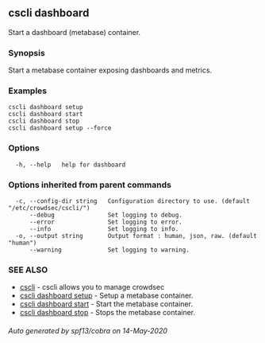 ## cscli dashboard

Start a dashboard (metabase) container.

### Synopsis

Start a metabase container exposing dashboards and metrics.

### Examples

```
cscli dashboard setup
cscli dashboard start
cscli dashboard stop
cscli dashboard setup --force
```

### Options

```
  -h, --help   help for dashboard
```

### Options inherited from parent commands

```
  -c, --config-dir string   Configuration directory to use. (default "/etc/crowdsec/cscli/")
      --debug               Set logging to debug.
      --error               Set logging to error.
      --info                Set logging to info.
  -o, --output string       Output format : human, json, raw. (default "human")
      --warning             Set logging to warning.
```

### SEE ALSO

* [cscli](cscli.md)	 - cscli allows you to manage crowdsec
* [cscli dashboard setup](cscli_dashboard_setup.md)	 - Setup a metabase container.
* [cscli dashboard start](cscli_dashboard_start.md)	 - Start the metabase container.
* [cscli dashboard stop](cscli_dashboard_stop.md)	 - Stops the metabase container.

###### Auto generated by spf13/cobra on 14-May-2020
